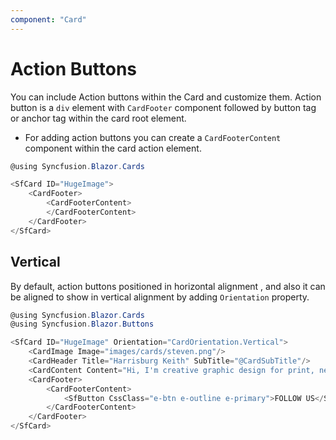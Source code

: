 ```yaml
---
component: "Card"
---
```


# Action Buttons

You can include Action buttons within the Card and customize them. Action button is a `div` element with `CardFooter` component followed by button tag or anchor tag within the card root element.

* For adding action buttons you can create a  `CardFooterContent` component within the card action element.

```csharp
@using Syncfusion.Blazor.Cards

<SfCard ID="HugeImage">
    <CardFooter>
        <CardFooterContent>
        </CardFooterContent>
    </CardFooter>
</SfCard>
```

## Vertical

By default, action buttons positioned in horizontal alignment , and also it can be aligned to show in vertical alignment by adding `Orientation` property.

```csharp
@using Syncfusion.Blazor.Cards
@using Syncfusion.Blazor.Buttons

<SfCard ID="HugeImage" Orientation="CardOrientation.Vertical">
    <CardImage Image="images/cards/steven.png"/>
    <CardHeader Title="Harrisburg Keith" SubTitle="@CardSubTitle"/>
    <CardContent Content="Hi, I'm creative graphic design for print, new media based in Edenbridge"/>
    <CardFooter>
        <CardFooterContent>
            <SfButton CssClass="e-btn e-outline e-primary">FOLLOW US</SfButton>
        </CardFooterContent>
    </CardFooter>
</SfCard>
```
